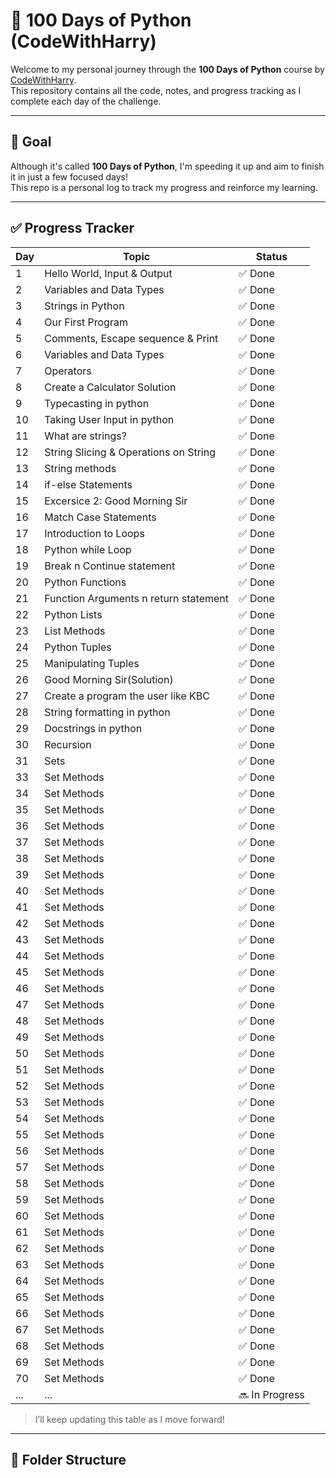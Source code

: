 # 🐍 100 Days of Python (CodeWithHarry)

Welcome to my personal journey through the **100 Days of Python** course by [CodeWithHarry](https://www.youtube.com/playlist?list=PLu0W_9lII9agICnT8t4iYVSZ3eykIAOME).  
This repository contains all the code, notes, and progress tracking as I complete each day of the challenge.

---

## 📌 Goal

Although it's called **100 Days of Python**, I'm speeding it up and aim to finish it in just a few focused days!  
This repo is a personal log to track my progress and reinforce my learning.

---

## ✅ Progress Tracker

| Day | Topic                                 | Status  |
|-----|---------------------------------------|---------|
| 1   | Hello World, Input & Output           | ✅ Done |
| 2   | Variables and Data Types              | ✅ Done |
| 3   | Strings in Python                     | ✅ Done |
| 4   | Our First Program                     | ✅ Done |
| 5   | Comments, Escape sequence & Print     | ✅ Done |
| 6   | Variables and Data Types              | ✅ Done |
| 7   | Operators                             | ✅ Done |
| 8   | Create a Calculator Solution          | ✅ Done |
| 9   | Typecasting in python                 | ✅ Done |
| 10  | Taking User Input in python           | ✅ Done |
| 11  | What are strings?                     | ✅ Done |
| 12  | String Slicing & Operations on String | ✅ Done |
| 13  | String methods                        | ✅ Done |
| 14  | if-else Statements                    | ✅ Done |
| 15  | Excersice 2: Good Morning Sir         | ✅ Done |
| 16  | Match Case Statements                 | ✅ Done |
| 17  | Introduction to Loops                 | ✅ Done |
| 18  | Python while Loop                     | ✅ Done |
| 19  | Break n Continue statement            | ✅ Done |
| 20  | Python Functions                      | ✅ Done |
| 21  | Function Arguments n return statement | ✅ Done |
| 22  | Python Lists                          | ✅ Done |
| 23  | List Methods                          | ✅ Done |
| 24  | Python Tuples                         | ✅ Done |
| 25  | Manipulating Tuples                   | ✅ Done |
| 26  | Good Morning Sir(Solution)            | ✅ Done |
| 27  | Create a program the user like KBC    | ✅ Done |
| 28  | String formatting in python           | ✅ Done |
| 29  | Docstrings in python                  | ✅ Done |
| 30  | Recursion                             | ✅ Done |
| 31  | Sets                                  | ✅ Done |
| 33  | Set Methods                           | ✅ Done |
| 34  | Set Methods                           | ✅ Done |
| 35  | Set Methods                           | ✅ Done |
| 36  | Set Methods                           | ✅ Done |
| 37  | Set Methods                           | ✅ Done |
| 38  | Set Methods                           | ✅ Done |
| 39  | Set Methods                           | ✅ Done |
| 40  | Set Methods                           | ✅ Done |
| 41  | Set Methods                           | ✅ Done |
| 42  | Set Methods                           | ✅ Done |
| 43  | Set Methods                           | ✅ Done |
| 44  | Set Methods                           | ✅ Done |
| 45  | Set Methods                           | ✅ Done |
| 46  | Set Methods                           | ✅ Done |
| 47  | Set Methods                           | ✅ Done |
| 48  | Set Methods                           | ✅ Done |
| 49  | Set Methods                           | ✅ Done |
| 50  | Set Methods                           | ✅ Done |
| 51  | Set Methods                           | ✅ Done |
| 52  | Set Methods                           | ✅ Done |
| 53  | Set Methods                           | ✅ Done |
| 54  | Set Methods                           | ✅ Done |
| 55  | Set Methods                           | ✅ Done |
| 56  | Set Methods                           | ✅ Done |
| 57  | Set Methods                           | ✅ Done |
| 58  | Set Methods                           | ✅ Done |
| 59  | Set Methods                           | ✅ Done |
| 60  | Set Methods                           | ✅ Done |
| 61  | Set Methods                           | ✅ Done |
| 62  | Set Methods                           | ✅ Done |
| 63  | Set Methods                           | ✅ Done |
| 64  | Set Methods                           | ✅ Done |
| 65  | Set Methods                           | ✅ Done |
| 66  | Set Methods                           | ✅ Done |
| 67  | Set Methods                           | ✅ Done |
| 68  | Set Methods                           | ✅ Done |
| 69  | Set Methods                           | ✅ Done |
| 70  | Set Methods                           | ✅ Done |
| ... | ...                                   | 🔜 In Progress |


> I’ll keep updating this table as I move forward!

---

## 📁 Folder Structure

